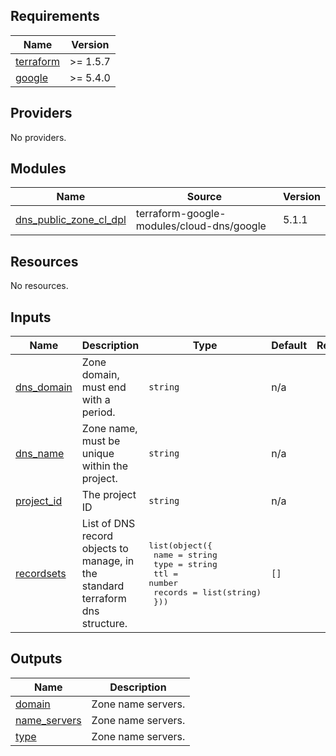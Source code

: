 <!-- BEGIN_TF_DOCS -->
## Requirements

| Name | Version |
|------|---------|
| <a name="requirement_terraform"></a> [terraform](#requirement\_terraform) | >= 1.5.7 |
| <a name="requirement_google"></a> [google](#requirement\_google) | >= 5.4.0 |

## Providers

No providers.

## Modules

| Name | Source | Version |
|------|--------|---------|
| <a name="module_dns_public_zone_cl_dpl"></a> [dns\_public\_zone\_cl\_dpl](#module\_dns\_public\_zone\_cl\_dpl) | terraform-google-modules/cloud-dns/google | 5.1.1 |

## Resources

No resources.

## Inputs

| Name | Description | Type | Default | Required |
|------|-------------|------|---------|:--------:|
| <a name="input_dns_domain"></a> [dns\_domain](#input\_dns\_domain) | Zone domain, must end with a period. | `string` | n/a | yes |
| <a name="input_dns_name"></a> [dns\_name](#input\_dns\_name) | Zone name, must be unique within the project. | `string` | n/a | yes |
| <a name="input_project_id"></a> [project\_id](#input\_project\_id) | The project ID | `string` | n/a | yes |
| <a name="input_recordsets"></a> [recordsets](#input\_recordsets) | List of DNS record objects to manage, in the standard terraform dns structure. | <pre>list(object({<br>    name    = string<br>    type    = string<br>    ttl     = number<br>    records = list(string)<br>  }))</pre> | `[]` | no |

## Outputs

| Name | Description |
|------|-------------|
| <a name="output_domain"></a> [domain](#output\_domain) | Zone name servers. |
| <a name="output_name_servers"></a> [name\_servers](#output\_name\_servers) | Zone name servers. |
| <a name="output_type"></a> [type](#output\_type) | Zone name servers. |
<!-- END_TF_DOCS -->